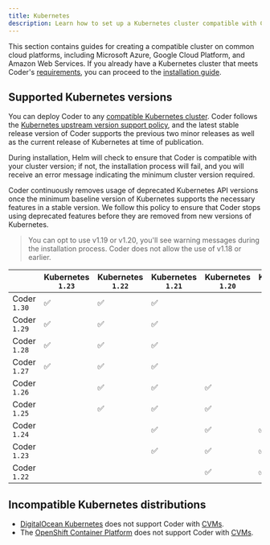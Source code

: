 ```yaml
---
title: Kubernetes
description: Learn how to set up a Kubernetes cluster compatible with Coder.
---
```


This section contains guides for creating a compatible cluster on common cloud
platforms, including Microsoft Azure, Google Cloud Platform, and Amazon Web
Services. If you already have a Kubernetes cluster that meets Coder's
[requirements](../requirements.md), you can proceed to the [installation guide].

## Supported Kubernetes versions

You can deploy Coder to any [compatible Kubernetes cluster]. Coder follows the
[Kubernetes upstream version support policy], and the latest stable release
version of Coder supports the previous two minor releases as well as the current
release of Kubernetes at time of publication.

During installation, Helm will check to ensure that Coder is compatible with
your cluster version; if not, the installation process will fail, and you will
receive an error message indicating the minimum cluster version required.

Coder continuously removes usage of deprecated Kubernetes API versions once the
minimum baseline version of Kubernetes supports the necessary features in a
stable version. We follow this policy to ensure that Coder stops using
deprecated features before they are removed from new versions of Kubernetes.

> You can opt to use v1.19 or v1.20, you'll see warning messages during the
> installation process. Coder does not allow the use of v1.18 or earlier.

<!-- markdownlint-disable -->

|              | Kubernetes `1.23` | Kubernetes `1.22` | Kubernetes `1.21` | Kubernetes `1.20` | Kubernetes `1.19` | Kubernetes `1.18` |
| ------------ | ----------------- | ----------------- | ----------------- | ----------------- | ----------------- | ----------------- |
| Coder `1.30` | ✅                | ✅                | ✅                |                   |                   |                   |
| Coder `1.29` | ✅                | ✅                | ✅                |                   |                   |                   |
| Coder `1.28` | ✅                | ✅                | ✅                |                   |                   |                   |
| Coder `1.27` | ✅                | ✅                | ✅                |                   |                   |                   |
| Coder `1.26` |                   | ✅                | ✅                | ✅                |                   |                   |
| Coder `1.25` |                   | ✅                | ✅                | ✅                |                   |                   |
| Coder `1.24` |                   |                   | ✅                | ✅                | ✅                |                   |
| Coder `1.23` |                   |                   | ✅                | ✅                | ✅                |                   |
| Coder `1.22` |                   |                   |                   | ✅                | ✅                | ✅                |

[compatible kubernetes cluster]: ../requirements.md
[kubernetes upstream version support policy]:
  https://kubernetes.io/docs/setup/release/version-skew-policy/
[installation guide]: ../installation.md

<!-- markdownlint-restore -->

<children></children>

## Incompatible Kubernetes distributions

- [DigitalOcean Kubernetes](https://www.digitalocean.com/products/kubernetes/)
  does not support Coder with [CVMs](../../admin/workspace-management/cvms).
- The [OpenShift Container Platform](openshift.md) does not support Coder with
  [CVMs](../../admin/workspace-management/cvms).
